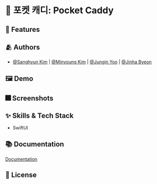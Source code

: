 
# :iphone: 포켓 캐디: Pocket Caddy



## :pushpin: Features


## :people_hugging: Authors

- [@Sanghyun Kim](https://github.com/iDrogba) | [@Minyoung Kim](https://github.com/pig1606) | [@Jungin Yoo](https://github.com/yoo86) | [@Jinha Byeon](https://github.com/Byeonjinha)


## :framed_picture: Demo


## :fireworks: Screenshots


## :sparkles: Skills & Tech Stack
- SwiftUI

## :books: Documentation

[Documentation](https://www.notion.so/Pocket-Caddy-53c2a652e54d4a98b7924a836bede4f0)


## :lock_with_ink_pen: License
